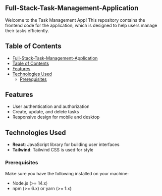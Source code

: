 ## Full-Stack-Task-Management-Application

Welcome to the Task Management App! This repository contains the frontend code for the application, which is designed to help users manage their tasks efficiently.

## Table of Contents

- [Full-Stack-Task-Management-Application](#full-stack-task-management-application)
- [Table of Contents](#table-of-contents)
- [Features](#features)
- [Technologies Used](#technologies-used)
  - [Prerequisites](#prerequisites)

## Features

- User authentication and authorization
- Create, update, and delete tasks
- Responsive design for mobile and desktop

## Technologies Used

- **React**: JavaScript library for building user interfaces
- **Tailwind**: Tailwind CSS is used for style

### Prerequisites

Make sure you have the following installed on your machine:

- Node.js (>= 14.x)
- npm (>= 6.x) or yarn (>= 1.x)
